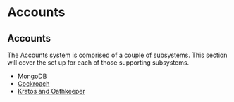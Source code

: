 # Accounts

## Accounts

The Accounts system is comprised of a couple of subsystems. This section will cover the set up for each of those supporting subsystems. 

* MongoDB
* [Cockroach](cockroach.md)
* [Kratos and Oathkeeper](kratos-and-oathkeeper.md)



